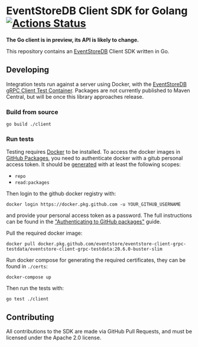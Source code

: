 # EventStoreDB Client SDK for Golang [![Actions Status](https://github.com/eventstore/EventStore-Client-Go/workflows/CI/badge.svg?branch=master)](https://github.com/eventstore/EventStore-Client-Go/actions)

**The Go client is in preview, its API is likely to change.**

This repository contains an [EventStoreDB][es] Client SDK written in Go.

## Developing

Integration tests run against a server using Docker, with the [EventStoreDB gRPC Client Test Container][container]. Packages are not currently published to Maven Central, but will be once this library approaches release.

### Build from source
```shell
go build ./client
```

### Run tests

Testing requires [Docker] to be installed. To access the docker images in [GitHub Packages][ghp], you need to authenticate docker with a gitub personal access token. It should be [generated](https://github.com/settings/tokens/new) with at least the following scopes:
- `repo`
- `read:packages`

Then login to the github docker registry with:
```shell
docker login https://docker.pkg.github.com -u YOUR_GITHUB_USERNAME
```

and provide your personal access token as a password. The full instructions can be found in the ["Authenticating to GitHub packages"](https://docs.github.com/en/free-pro-team@latest/packages/guides/configuring-docker-for-use-with-github-packages#authenticating-to-github-packages) guide.

Pull the required docker image:
```shell
docker pull docker.pkg.github.com/eventstore/eventstore-client-grpc-testdata/eventstore-client-grpc-testdata:20.6.0-buster-slim
```

Run docker compose for generating the required certificates, they can be found in `./certs`:
```shell
docker-compose up
```

Then run the tests with:

```shell
go test ./client
```

## Contributing

All contributions to the SDK are made via GitHub Pull Requests, and must be licensed under the Apache 2.0 license.

[container]: https://github.com/EventStore/EventStore-Client-gRPC-TestData
[docker]: https://www.docker.com/
[es]: https://eventstore.com
[ghp]: https://github.com/features/packages